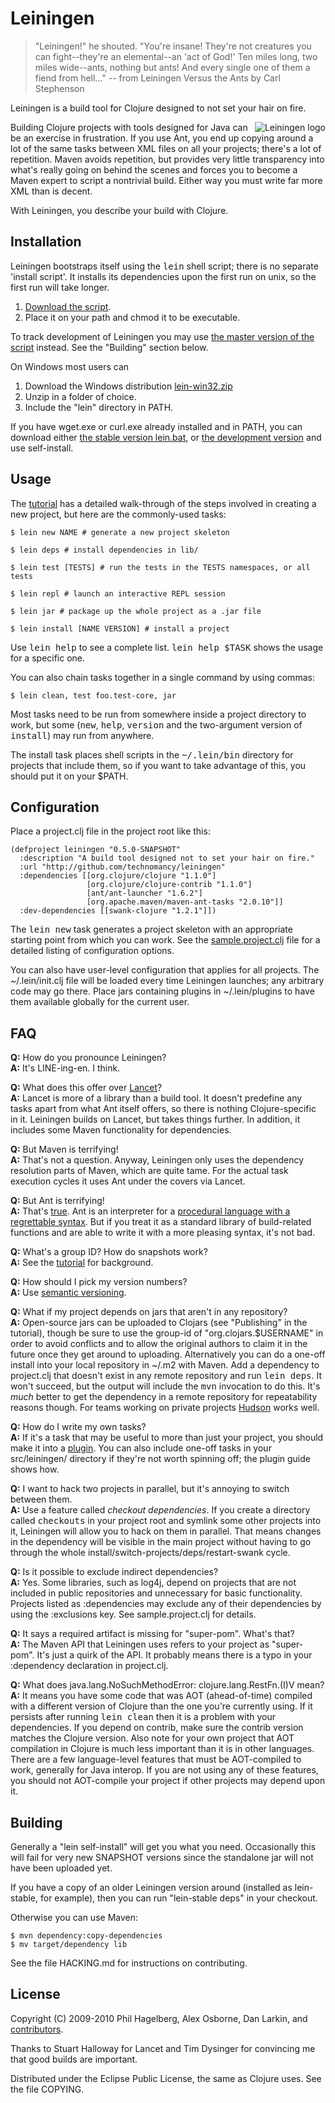 # Leiningen

> "Leiningen!" he shouted. "You're insane! They're not creatures you can
> fight--they're an elemental--an 'act of God!' Ten miles long, two
> miles wide--ants, nothing but ants! And every single one of them a
> fiend from hell..."
> -- from Leiningen Versus the Ants by Carl Stephenson

Leiningen is a build tool for Clojure designed to not set your hair on fire.

<img src="http://github.com/downloads/technomancy/leiningen/leiningen-banner.png" alt="Leiningen logo" title="The man himself" align="right" />

Building Clojure projects with tools designed for Java can be an
exercise in frustration. If you use Ant, you end up copying around a
lot of the same tasks between XML files on all your projects;
there's a lot of repetition. Maven avoids repetition, but provides
very little transparency into what's really going on behind the scenes
and forces you to become a Maven expert to script a nontrivial
build. Either way you must write far more XML than is decent.

With Leiningen, you describe your build with Clojure.

## Installation

Leiningen bootstraps itself using the <tt>lein</tt> shell script;
there is no separate 'install script'. It installs its dependencies
upon the first run on unix, so the first run will take longer.

1. [Download the script](http://github.com/technomancy/leiningen/raw/stable/bin/lein).
2. Place it on your path and chmod it to be executable.

To track development of Leiningen you may use [the master version of the
script](http://github.com/technomancy/leiningen/raw/master/bin/lein)
instead. See the "Building" section below.

On Windows most users can
1. Download the Windows distribution
[lein-win32.zip](http://github.com/downloads/technomancy/leiningen/lein-win32.zip)
2. Unzip in a folder of choice.
3. Include the "lein" directory in PATH.

If you have wget.exe or curl.exe already installed and in PATH, you
can download either [the stable version
lein.bat](http://github.com/technomancy/leiningen/raw/stable/bin/lein.bat),
or [the development
version](http://github.com/technomancy/leiningen/raw/master/bin/lein.bat)
and use self-install.

## Usage

The
[tutorial](http://github.com/technomancy/leiningen/blob/master/TUTORIAL.md)
has a detailed walk-through of the steps involved in creating a new
project, but here are the commonly-used tasks:

    $ lein new NAME # generate a new project skeleton

    $ lein deps # install dependencies in lib/

    $ lein test [TESTS] # run the tests in the TESTS namespaces, or all tests

    $ lein repl # launch an interactive REPL session

    $ lein jar # package up the whole project as a .jar file

    $ lein install [NAME VERSION] # install a project

Use <tt>lein help</tt> to see a complete list. <tt>lein help
$TASK</tt> shows the usage for a specific one.

You can also chain tasks together in a single command by using commas:

    $ lein clean, test foo.test-core, jar

Most tasks need to be run from somewhere inside a project directory to
work, but some (<tt>new</tt>, <tt>help</tt>, <tt>version</tt> and the
two-argument version of <tt>install</tt>) may run from anywhere.

The install task places shell scripts in the <tt>~/.lein/bin</tt>
directory for projects that include them, so if you want to take
advantage of this, you should put it on your $PATH.

## Configuration

Place a project.clj file in the project root like this:

    (defproject leiningen "0.5.0-SNAPSHOT"
      :description "A build tool designed not to set your hair on fire."
      :url "http://github.com/technomancy/leiningen"
      :dependencies [[org.clojure/clojure "1.1.0"]
                     [org.clojure/clojure-contrib "1.1.0"]
                     [ant/ant-launcher "1.6.2"]
                     [org.apache.maven/maven-ant-tasks "2.0.10"]]
      :dev-dependencies [[swank-clojure "1.2.1"]])

The <tt>lein new</tt> task generates a project skeleton with an
appropriate starting point from which you can work. See the
[sample.project.clj](http://github.com/technomancy/leiningen/blob/master/sample.project.clj)
file for a detailed listing of configuration options.

You can also have user-level configuration that applies for all
projects. The ~/.lein/init.clj file will be loaded every time
Leiningen launches; any arbitrary code may go there. Place jars
containing plugins in ~/.lein/plugins to have them available globally
for the current user.

## FAQ

**Q:** How do you pronounce Leiningen?  
**A:** It's LINE-ing-en. I think.

**Q:** What does this offer over [Lancet](http://github.com/stuarthalloway/lancet)?  
**A:** Lancet is more of a library than a build tool. It doesn't predefine
   any tasks apart from what Ant itself offers, so there is nothing
   Clojure-specific in it. Leiningen builds on Lancet, but takes
   things further. In addition, it includes some Maven functionality
   for dependencies.

**Q:** But Maven is terrifying!  
**A:** That's not a question. Anyway, Leiningen only uses the dependency
   resolution parts of Maven, which are quite tame. For the actual
   task execution cycles it uses Ant under the covers via Lancet.

**Q:** But Ant is terrifying!  
**A:** That's [true](http://www.defmacro.org/ramblings/lisp.html). Ant is
   an interpreter for a [procedural language with a regrettable 
   syntax](http://blogs.tedneward.com/2005/08/22/When+Do+You+Use+XML+Again.aspx).
   But if you treat it as a standard library of build-related
   functions and are able to write it with a more pleasing syntax, it's
   not bad.

**Q:** What's a group ID? How do snapshots work?  
**A:** See the
  [tutorial](http://github.com/technomancy/leiningen/blob/master/TUTORIAL.md)
  for background.

**Q:** How should I pick my version numbers?  
**A:** Use [semantic versioning](http://semver.org).

**Q:** What if my project depends on jars that aren't in any repository?  
**A:** Open-source jars can be uploaded to Clojars (see "Publishing"
  in the tutorial), though be sure to use the group-id of
  "org.clojars.$USERNAME" in order to avoid conflicts and to allow the
  original authors to claim it in the future once they get around to
  uploading. Alternatively you can do a one-off install into your
  local repository in ~/.m2 with Maven. Add a dependency to
  project.clj that doesn't exist in any remote repository and run
  <tt>lein deps</tt>. It won't succeed, but the output will include
  the <tt>mvn</tt> invocation to do this. It's _much_ better to get
  the dependency in a remote repository for repeatability reasons
  though. For teams working on private projects
  [Hudson](http://hudson-ci.org/) works well.

**Q:** How do I write my own tasks?  
**A:** If it's a task that may be useful to more than just your
  project, you should make it into a
  [plugin](http://github.com/technomancy/leiningen/blob/master/PLUGINS.md).
  You can also include one-off tasks in your src/leiningen/ directory
  if they're not worth spinning off; the plugin guide shows how.

**Q:** I want to hack two projects in parallel, but it's annoying to switch between them.  
**A:** Use a feature called _checkout dependencies_. If you create
  a directory called <tt>checkouts</tt> in your project root and
  symlink some other projects into it, Leiningen will allow you to
  hack on them in parallel. That means changes in the dependency will
  be visible in the main project without having to go through the
  whole install/switch-projects/deps/restart-swank cycle.

**Q:** Is it possible to exclude indirect dependencies?  
**A:** Yes. Some libraries, such as log4j, depend on projects that are
  not included in public repositories and unnecessary for basic
  functionality.  Projects listed as :dependencies may exclude 
  any of their dependencies by using the :exclusions key. See
  sample.project.clj for details.

**Q:** It says a required artifact is missing for "super-pom". What's that?  
**A:** The Maven API that Leiningen uses refers to your project as
  "super-pom". It's just a quirk of the API. It probably means there
  is a typo in your :dependency declaration in project.clj.

**Q:** What does java.lang.NoSuchMethodError: clojure.lang.RestFn.<init>(I)V mean?  
**A:** It means you have some code that was AOT (ahead-of-time)
  compiled with a different version of Clojure than the one you're
  currently using. If it persists after running <tt>lein clean</tt> then it
  is a problem with your dependencies. If you depend on contrib, make
  sure the contrib version matches the Clojure version. Also note for
  your own project that AOT compilation in Clojure is much less
  important than it is in other languages. There are a few
  language-level features that must be AOT-compiled to work, generally
  for Java interop. If you are not using any of these features, you
  should not AOT-compile your project if other projects may depend
  upon it.

## Building

Generally a "lein self-install" will get you what you need.
Occasionally this will fail for very new SNAPSHOT versions since the
standalone jar will not have been uploaded yet.

If you have a copy of an older Leiningen version around (installed as
lein-stable, for example), then you can run "lein-stable deps" in your
checkout.

Otherwise you can use Maven:

    $ mvn dependency:copy-dependencies
    $ mv target/dependency lib

See the file HACKING.md for instructions on contributing.

## License

Copyright (C) 2009-2010 Phil Hagelberg, Alex Osborne, Dan Larkin, and
[contributors](https://www.ohloh.net/p/leiningen/contributors).

Thanks to Stuart Halloway for Lancet and Tim Dysinger for convincing
me that good builds are important.

Distributed under the Eclipse Public License, the same as Clojure
uses. See the file COPYING.
